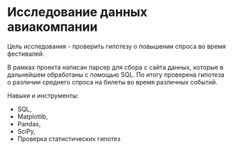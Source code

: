 # Исследование данных авиакомпании

Цель исследования - проверить гипотезу о повышении спроса во время фестивалей.

В рамках проекта написан парсер для сбора с сайта данных, которые в дальнейшем обработаны с помощью SQL. По итогу проверена гипотеза о различии среднего спроса на билеты во время различных событий.


Навыки и инструменты:
- SQL,
- Matplotlib,
- Pandas,
- SciPy,
- Проверка статистических гипотез

